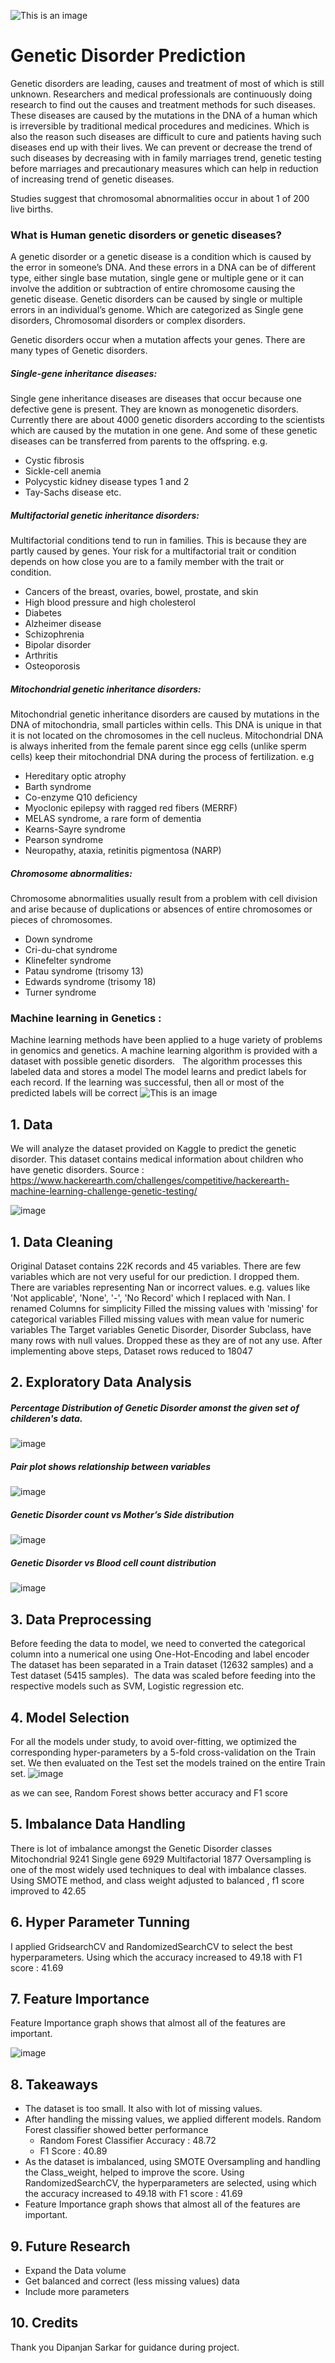 ![This is an image](https://github.com/gitprojectspk/Capstone2_Genetic_Disorder_Prediction/blob/main/images/Genetics_main.jpg)
# Genetic Disorder Prediction
Genetic disorders are leading, causes and treatment of most of which is still unknown. Researchers and medical professionals are continuously doing research to find out the causes and treatment methods for such diseases. These diseases are caused by the mutations in the DNA of a human which is irreversible by traditional medical procedures and medicines. Which is also the reason such diseases are difficult to cure and patients having such diseases end up with their lives. We can prevent or decrease the trend of such diseases by decreasing with in family marriages trend, genetic testing before marriages and precautionary measures which can help in reduction of increasing trend of genetic diseases.  

Studies suggest that chromosomal abnormalities occur in about 1 of 200 live births.

### What is Human genetic disorders or genetic diseases?
A genetic disorder or a genetic disease is a condition which is caused by the error in someone’s DNA. And these errors in a DNA can be of different type, either single base mutation, single gene or multiple gene or it can involve the addition or subtraction of entire chromosome causing the genetic disease. Genetic disorders can be caused by single or multiple errors in an individual’s genome. Which are categorized as Single gene disorders, Chromosomal disorders or complex disorders.

Genetic disorders occur when a mutation affects your genes. There are many types of Genetic disorders. 

##### Single-gene inheritance diseases:
Single gene inheritance diseases are diseases that occur because one defective gene is present. They are known as monogenetic disorders. Currently there are about 4000 genetic disorders according to the scientists which are caused by the mutation in one gene. And some of these genetic diseases can be transferred from parents to the offspring. e.g. 
  - Cystic fibrosis
  - Sickle-cell anemia
  - Polycystic kidney disease types 1 and 2
  - Tay-Sachs disease etc.
  
##### Multifactorial genetic inheritance disorders:
Multifactorial conditions tend to run in families. This is because they are partly caused by genes. Your risk for a multifactorial trait or condition depends on how close you are to a family member with the trait or condition.
  - Cancers of the breast, ovaries, bowel, prostate, and skin
  - High blood pressure and high cholesterol
  - Diabetes
  - Alzheimer disease
  - Schizophrenia
  - Bipolar disorder
  - Arthritis
  - Osteoporosis


##### Mitochondrial genetic inheritance disorders:
Mitochondrial genetic inheritance disorders are caused by mutations in the DNA of mitochondria, small particles within cells. This DNA is unique in that it is not located on the chromosomes in the cell nucleus. Mitochondrial DNA is always inherited from the female parent since egg cells (unlike sperm cells) keep their mitochondrial DNA during the process of fertilization. e.g
  - Hereditary optic atrophy
  - Barth syndrome
  - Co-enzyme Q10 deficiency
  - Myoclonic epilepsy with ragged red fibers (MERRF)
  - MELAS syndrome, a rare form of dementia
  - Kearns-Sayre syndrome
  - Pearson syndrome
  - Neuropathy, ataxia, retinitis pigmentosa (NARP)

##### Chromosome abnormalities:
Chromosome abnormalities usually result from a problem with cell division and arise because of duplications or absences of entire chromosomes or pieces of chromosomes. 
  - Down syndrome
  - Cri-du-chat syndrome
  - Klinefelter syndrome
  - Patau syndrome (trisomy 13)
  - Edwards syndrome (trisomy 18)
  - Turner syndrome

### Machine learning in Genetics :
Machine learning methods have been applied to a huge variety of problems in genomics and genetics. 
A machine learning algorithm is provided with a dataset with possible genetic disorders.  
The algorithm processes this labeled data and stores a model
The model learns and predict labels for each record. If the learning was successful, then all or most of the predicted labels will be correct
![This is an image](https://github.com/gitprojectspk/Capstone2_Genetic_Disorder_Prediction/blob/main/images/machine_learning_genetics.jpg)


## 1. Data  
  We will analyze the dataset provided on Kaggle to predict the genetic disorder.
  This dataset contains medical information about children who have genetic disorders.
  Source : https://www.hackerearth.com/challenges/competitive/hackerearth-machine-learning-challenge-genetic-testing/
  
  ![image](https://user-images.githubusercontent.com/96436449/167469019-1f1977ab-073e-4f53-a508-5fd82b565765.png)
  
## 1. Data Cleaning
  Original Dataset contains 22K records and 45 variables.
  There are few variables which are not very useful for our prediction. I dropped them.
  There are variables representing Nan or incorrect values. e.g. values like 'Not applicable', 'None', '-', 'No Record' which I replaced with Nan. 
  I renamed Columns for simplicity
  Filled the missing values with 'missing' for categorical variables
  Filled missing values with mean value for numeric variables
  The Target variables Genetic Disorder, Disorder Subclass, have many rows with null values. Dropped these as they are of not any use.
  After implementing above steps, Dataset rows reduced to 18047
 
## 2. Exploratory Data Analysis  

##### Percentage Distribution of Genetic Disorder amonst the given set of childeren's data.

![image](https://user-images.githubusercontent.com/96436449/167471279-022f71c3-02d0-4a17-a94d-e9a632e5058f.png)

##### Pair plot shows relationship between variables
![image](https://user-images.githubusercontent.com/96436449/167471296-e27369b0-e0f0-4982-a623-648d0b499224.png)

##### Genetic Disorder count vs Mother’s Side distribution
![image](https://user-images.githubusercontent.com/96436449/167471497-b19ef9fe-d41b-41f3-be8b-cd29d4dc1292.png)

##### Genetic Disorder vs Blood cell count distribution
![image](https://user-images.githubusercontent.com/96436449/167471530-41539b98-4976-498e-9a0e-dee3e94a0210.png)


## 3. Data Preprocessing 

Before feeding the data to model, we need to converted the categorical column into a numerical one using One-Hot-Encoding and label encoder
The dataset has been separated in a Train dataset (12632 samples) and a Test dataset (5415 samples). 
The data was scaled before feeding into the respective models such as SVM, Logistic regression etc.


## 4. Model Selection
For all the models under study, to avoid over-fitting, we optimized the corresponding hyper-parameters by a 5-fold cross-validation on the Train set. We then evaluated on the Test set the models trained on the entire Train set.
![image](https://user-images.githubusercontent.com/96436449/167471155-1fa538f9-d8e9-40db-962e-8bf492428a00.png)

as we can see, Random Forest shows better accuracy and F1 score


## 5. Imbalance Data Handling

There is lot of imbalance amongst the Genetic Disorder classes 
 Mitochondrial     9241
 Single gene       6929
 Multifactorial    1877
Oversampling is one of the most widely used techniques to deal with imbalance classes. Using SMOTE method, and class weight adjusted to balanced , f1 score improved to 42.65


## 6. Hyper Parameter Tunning

I applied GridsearchCV and RandomizedSearchCV to select the best hyperparameters. Using which the accuracy increased to 49.18 with F1 score : 41.69

## 7. Feature Importance
Feature Importance graph shows that almost all of the features are important.

![image](https://user-images.githubusercontent.com/96436449/167470698-2ca8c64e-5acf-4a35-987e-6e1549eea5e1.png)


## 8. Takeaways
- The dataset is too small. It also with lot of missing values. 
- After handling the missing values, we applied different models. Random Forest classifier showed better performance
    - Random Forest Classifier Accuracy : 48.72 
    - F1 Score : 40.89 
- As the dataset is imbalanced, using SMOTE Oversampling and handling the Class_weight, helped to improve the score. Using RandomizedSearchCV, the hyperparameters are selected, using which the accuracy increased to 49.18 with F1 score : 41.69
- Feature Importance graph shows that almost all of the features are important.


## 9. Future Research
- Expand the Data volume
- Get balanced and correct (less missing values) data 
- Include more parameters

## 10. Credits
  Thank you Dipanjan Sarkar for guidance during project.
